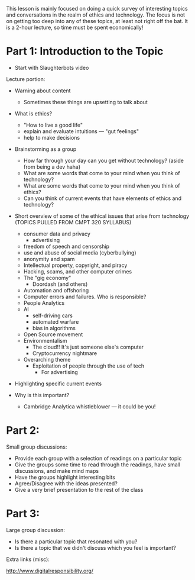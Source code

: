 This lesson is mainly focused on doing a quick survey of interesting topics and conversations in the realm of ethics and technology. The focus is not on getting too deep into any of these topics, at least not right off the bat. It is a 2-hour lecture, so time must be spent economically!

Part 1: Introduction to the Topic
=================================

- Start with Slaughterbots video

Lecture portion:

- Warning about content
  - Sometimes these things are upsetting to talk about
- What is ethics?
  - "How to live a good life"
  - explain and evaluate intuitions — "gut feelings"
  - help to make decisions
- Brainstorming as a group
  - How far through your day can you get without technology? (aside from being a dev haha)
  - What are some words that come to your mind when you think of technology?
  - What are some words that come to your mind when you think of ethics?
  - Can you think of current events that have elements of ethics and technology?
  
- Short overview of some of the ethical issues that arise from technology (TOPICS PULLED FROM CMPT 320 SYLLABUS)
  - consumer data and privacy
    - advertising
  - freedom of speech and censorship
  - use and abuse of social media (cyberbullying)
  - anonymity and spam
  - Intellectual property, copyright, and piracy
  - Hacking, scams, and other computer crimes
  - The "gig economy"
    - Doordash (and others)
  - Automation and offshoring
  - Computer errors and failures. Who is responsible?
  - People Analytics
  - AI
    - self-driving cars
    - automated warfare
    - bias in algorithms
  - Open Source movement
  - Environmentalism
    - The cloud!! It's just someone else's computer
    - Cryptocurrency nightmare
  - Overarching theme
    - Exploitation of people through the use of tech
      - For advertising
  
- Highlighting specific current events

- Why is this important?
  - Cambridge Analytica whistleblower — it could be you!

Part 2: 
=================================

Small group discussions:

- Provide each group with a selection of readings on a particular topic
- Give the groups some time to read through the readings, have small discussions, and make mind maps
- Have the groups highlight interesting bits
- Agree/Disagree with the ideas presented?
- Give a very brief presentation to the rest of the class

Part 3:
=================================

Large group discussion:

- Is there a particular topic that resonated with you?
- Is there a topic that we didn't discuss which you feel is important?


Extra links (misc):

http://www.digitalresponsibility.org/
